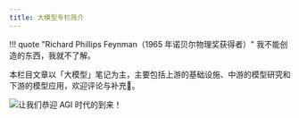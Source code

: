 ```yaml
---
title: 大模型专栏简介
---
```


!!! quote "Richard Phillips Feynman（1965 年诺贝尔物理奖获得者）"
    我不能创造的东西，我就不了解。

本栏目文章以「大模型」笔记为主，主要包括上游的基础设施、中游的模型研究和下游的模型应用，欢迎评论与补充🤗。

![让我们恭迎 AGI 时代的到来！](https://cdn.dwj601.cn/images/202501302119120.png)
